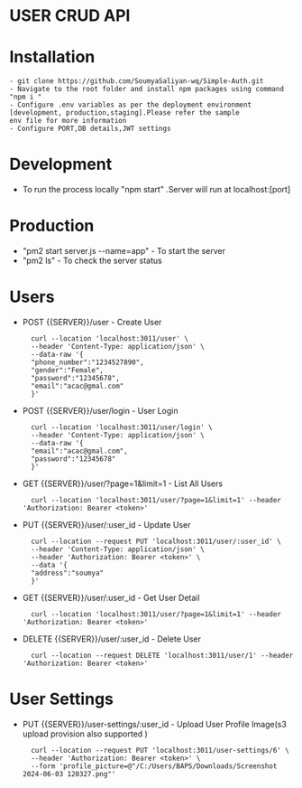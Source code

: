 # USER CRUD API

# Installation

    - git clone https://github.com/SoumyaSaliyan-wq/Simple-Auth.git
    - Navigate to the root folder and install npm packages using command  "npm i "
    - Configure .env variables as per the deployment environment [development, production,staging].Please refer the sample
    env file for more information
    - Configure PORT,DB details,JWT settings

# Development

- To run the process locally "npm start" .Server will run at localhost:[port]

# Production

- "pm2 start server.js --name=app" - To start the server
- "pm2 ls" - To check the server status

# Users

- POST {{SERVER}}/user - Create User

        curl --location 'localhost:3011/user' \
        --header 'Content-Type: application/json' \
        --data-raw '{
        "phone_number":"1234527890",
        "gender":"Female",
        "password":"12345678",
        "email":"acac@gmal.com"
        }'

- POST {{SERVER}}/user/login - User Login

        curl --location 'localhost:3011/user/login' \
        --header 'Content-Type: application/json' \
        --data-raw '{
        "email":"acac@gmal.com",
        "password":"12345678"
        }'

- GET {{SERVER}}/user/?page=1&limit=1 - List All Users

        curl --location 'localhost:3011/user/?page=1&limit=1' --header 'Authorization: Bearer <token>'

- PUT {{SERVER}}/user/:user_id - Update User

        curl --location --request PUT 'localhost:3011/user/:user_id' \
        --header 'Content-Type: application/json' \
        --header 'Authorization: Bearer <token>' \
        --data '{
        "address":"soumya"
        }'

- GET {{SERVER}}/user/:user_id - Get User Detail

        curl --location 'localhost:3011/user/?page=1&limit=1' --header 'Authorization: Bearer <token>'

- DELETE {{SERVER}}/user/:user_id - Delete User

        curl --location --request DELETE 'localhost:3011/user/1' --header 'Authorization: Bearer <token>'

# User Settings

- PUT {{SERVER}}/user-settings/:user_id - Upload User Profile Image(s3 upload provision also supported )

        curl --location --request PUT 'localhost:3011/user-settings/6' \
        --header 'Authorization: Bearer <token>' \
        --form 'profile_picture=@"/C:/Users/BAPS/Downloads/Screenshot 2024-06-03 120327.png"'
